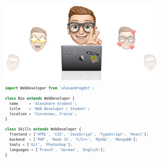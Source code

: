 <p align="center">
  <img src="https://github.com/alexandregdnt/alexandregdnt/blob/main/cover.png" />
</p>



```js
import WebDeveloper from 'alexandregdnt';

class Bio extends WebDeveloper {
  name     = 'Alexandre Grodent';
  title    = 'Web Developer | Student';
  location = 'Vincennes, France';
}

class Skills extends WebDeveloper {
  frontend = ['HTML', 'CSS', 'JavaScript', 'TypeScript', 'React'];
  backend  = ['PHP', 'Node JS', 'C/C++', 'MySQL', 'MongoDB'];
  tools = ['Git', 'Photoshop'];
  languages = ['French', 'German', 'English'];
}
```